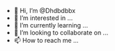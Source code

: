 - 👋 Hi, I’m @Dhdbdbbx
- 👀 I’m interested in ...
- 🌱 I’m currently learning ...
- 💞️ I’m looking to collaborate on ...
- 📫 How to reach me ...

<!---
Dhdbdbbx/Dhdbdbbx is a ✨ special ✨ repository because its `README.md` (this file) appears on your GitHub profile.
You can click the Preview link to take a look at your changes.
--->
